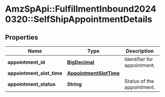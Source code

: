 # AmzSpApi::FulfillmentInbound20240320::SelfShipAppointmentDetails

## Properties
Name | Type | Description | Notes
------------ | ------------- | ------------- | -------------
**appointment_id** | [**BigDecimal**](BigDecimal.md) | Identifier for appointment. | [optional] 
**appointment_slot_time** | [**AppointmentSlotTime**](AppointmentSlotTime.md) |  | [optional] 
**appointment_status** | **String** | Status of the appointment. | [optional] 

